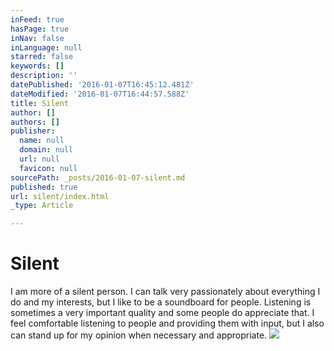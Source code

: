 ```yaml
---
inFeed: true
hasPage: true
inNav: false
inLanguage: null
starred: false
keywords: []
description: ''
datePublished: '2016-01-07T16:45:12.481Z'
dateModified: '2016-01-07T16:44:57.588Z'
title: Silent
author: []
authors: []
publisher:
  name: null
  domain: null
  url: null
  favicon: null
sourcePath: _posts/2016-01-07-silent.md
published: true
url: silent/index.html
_type: Article

---
```

# **Silent**

I am more of a silent person. I can talk very passionately about everything I do and my interests, but I like to be a soundboard for people. Listening is sometimes a very important quality and some people do appreciate that. I feel comfortable listening to people and providing them with input, but I also can stand up for my opinion when necessary and appropriate.
![](https://the-grid-user-content.s3-us-west-2.amazonaws.com/4da2815d-dba5-4490-ab96-69d071dd5afb.jpg)